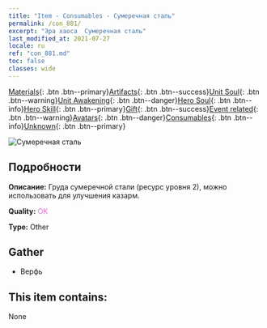 ```yaml
---
title: "Item - Consumables - Сумеречная сталь"
permalink: /con_881/
excerpt: "Эра хаоса  Сумеречная сталь"
last_modified_at: 2021-07-27
locale: ru
ref: "con_881.md"
toc: false
classes: wide
---
```

 [Materials](/ItemsRU/){: .btn .btn--primary}[Artifacts](/ItemsRU/Artifacts/){: .btn .btn--success}[Unit Soul](/ItemsRU/UnitSoul/){: .btn .btn--warning}[Unit Awakening](/ItemsRU/UnitAwakening/){: .btn .btn--danger}[Hero Soul](/ItemsRU/HeroSoul/){: .btn .btn--info}[Hero Skill](/ItemsRU/HeroSkill/){: .btn .btn--primary}[Gift](/ItemsRU/Gift/){: .btn .btn--success}[Event related](/ItemsRU/Events/){: .btn .btn--warning}[Avatars](/ItemsRU/Avatars/){: .btn .btn--danger}[Consumables](/ItemsRU/Consumables/){: .btn .btn--info}[Unknown](/ItemsRU/Unknown/){: .btn .btn--primary}

 ![Сумеречная сталь](/images/t/i_114.png)

## Подробности
 **Описание:** Груда сумеречной стали (ресурс уровня 2), можно использовать для улучшения казарм.

 **Quality:** <span style="color: #DA70D6">OK</span>

 **Type:** Other

## Gather

*    Верфь 

## This item contains:

  None


